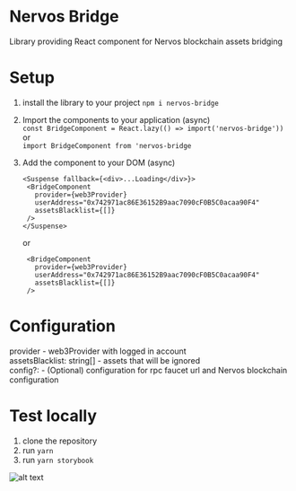 # Nervos Bridge

Library providing React component for Nervos blockchain assets bridging

# Setup

1. install the library to your project
   `npm i nervos-bridge`

2. Import the components to your application (async)  
   `const BridgeComponent = React.lazy(() => import('nervos-bridge'))`  
   or  
   `import BridgeComponent from 'nervos-bridge`

3. Add the component to your DOM (async)
   ```
   <Suspense fallback={<div>...Loading</div>}>
    <BridgeComponent
      provider={web3Provider}
      userAddress="0x742971ac86E36152B9aac7090cF0B5C0acaa90F4"
      assetsBlacklist={[]}
    />
   </Suspense>
   ```
   or
   ```
    <BridgeComponent
      provider={web3Provider}
      userAddress="0x742971ac86E36152B9aac7090cF0B5C0acaa90F4"
      assetsBlacklist={[]}
    />
   ```

# Configuration

provider - web3Provider with logged in account  
assetsBlacklist: string[] - assets that will be ignored  
config?: - (Optional) configuration for rpc faucet url and Nervos blockchain configuration

# Test locally

1. clone the repository
2. run `yarn`
3. run `yarn storybook`

![alt text](https://github.com/Roger-RumbleFish/nervos-bridge/blob/master/bridge.png?raw=true)

